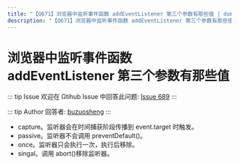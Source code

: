 ```yaml
---
title: "【Q671】浏览器中监听事件函数 addEventListener 第三个参数有那些值 | dom高频面试题"
description: "【Q671】浏览器中监听事件函数 addEventListener 第三个参数有那些值 字节跳动面试题、阿里腾讯面试题、美团小米面试题。"
---
```


# 浏览器中监听事件函数 addEventListener 第三个参数有那些值

::: tip Issue
欢迎在 Gtihub Issue 中回答此问题: [Issue 689](https://github.com/shfshanyue/Daily-Question/issues/689)
:::

::: tip Author
回答者: [buzuosheng](https://github.com/buzuosheng)
:::

- capture。监听器会在时间捕获阶段传播到 event.target 时触发。
- passive。监听器不会调用 preventDefault()。
- once。监听器只会执行一次，执行后移除。
- singal。调用 abort()移除监听器。
